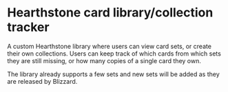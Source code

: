 # Hearthstone card library/collection tracker

A custom Hearthstone library where users can view card sets, or create their own collections.
Users can keep track of which cards from which sets they are still missing, or how many copies of a single card they own.

The library already supports a few sets and new sets will be added as they are released by Blizzard.
